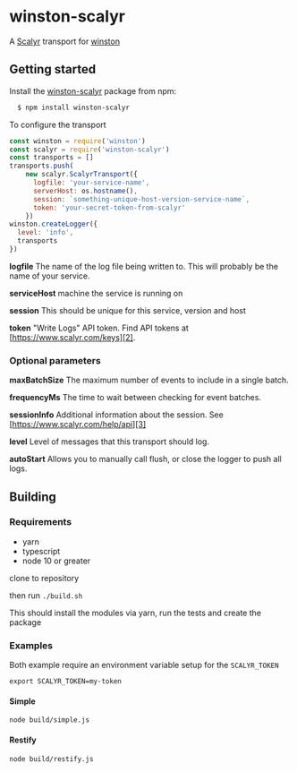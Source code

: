 # winston-scalyr

A [Scalyr][0] transport for [winston][1]

## Getting started

Install the [winston-scalyr](https://www.npmjs.com/package/winston-scalyr) package from npm:

``` bash
  $ npm install winston-scalyr
```

To configure the transport

```javascript
const winston = require('winston')
const scalyr = require('winston-scalyr')
const transports = []
transports.push(
    new scalyr.ScalyrTransport({
      logfile: 'your-service-name',
      serverHost: os.hostname(),
      session: `something-unique-host-version-service-name`,
      token: 'your-secret-token-from-scalyr'
    })
winston.createLogger({
  level: 'info',
  transports
})
```
**logfile** The name of the log file being written to. This will probably be the name of your service.

**serviceHost** machine the service is running on

**session** This should be unique for this service, version and host

**token** "Write Logs" API token. Find API tokens at [https://www.scalyr.com/keys][2].

### Optional parameters

**maxBatchSize** The maximum number of events to include in a single batch.

**frequencyMs** The time to wait between checking for event batches.

**sessionInfo** Additional information about the session. See [https://www.scalyr.com/help/api][3]

**level** Level of messages that this transport should log.

**autoStart** Allows you to manually call flush, or close the logger to push all logs.

[0]: https://www.scalyr.com
[1]: https://github.com/flatiron/winston
[2]: https://www.scalyr.com/keys
[3]: https://www.scalyr.com/help/api

## Building

### Requirements

* yarn
* typescript
* node 10 or greater

clone to repository

then run `./build.sh`

This should install the modules via yarn, run the tests and create the package

### Examples

Both example require an environment variable setup for the `SCALYR_TOKEN`

```
export SCALYR_TOKEN=my-token
```

#### Simple

```node build/simple.js```

#### Restify

```node build/restify.js```